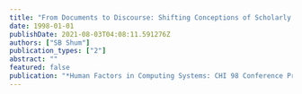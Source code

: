 ```yaml
---
title: "From Documents to Discourse: Shifting Conceptions of Scholarly Publishing"
date: 1998-01-01
publishDate: 2021-08-03T04:08:11.591276Z
authors: ["SB Shum"]
publication_types: ["2"]
abstract: ""
featured: false
publication: "*Human Factors in Computing Systems: CHI 98 Conference Proceedings: Making …*"
---
```


